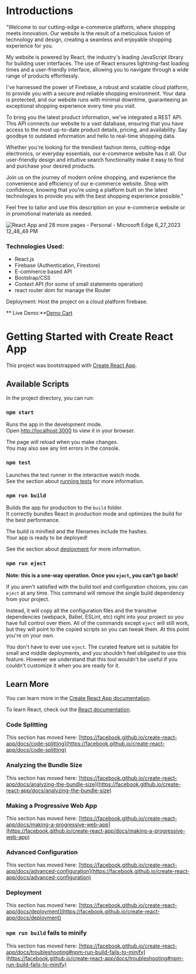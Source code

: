 # Introductions 

"Welcome to our cutting-edge e-commerce platform, where shopping meets innovation. Our website is the result of a meticulous fusion of technology and design, creating a seamless and enjoyable shopping experience for you.

My website is powered by React, the industry's leading JavaScript library for building user interfaces. The use of React ensures lightning-fast loading times and a user-friendly interface, allowing you to navigate through a wide range of products effortlessly.

I've harnessed the power of Firebase, a robust and scalable cloud platform, to provide you with a secure and reliable shopping environment. Your data is protected, and our website runs with minimal downtime, guaranteeing an exceptional shopping experience every time you visit.

To bring you the latest product information, we've integrated a REST API. This API connects our website to a vast database, ensuring that you have access to the most up-to-date product details, pricing, and availability. Say goodbye to outdated information and hello to real-time shopping data.

Whether you're looking for the trendiest fashion items, cutting-edge electronics, or everyday essentials, our e-commerce website has it all. Our user-friendly design and intuitive search functionality make it easy to find and purchase your desired products.

Join us on the journey of modern online shopping, and experience the convenience and efficiency of our e-commerce website. Shop with confidence, knowing that you're using a platform built on the latest technologies to provide you with the best shopping experience possible."

Feel free to tailor and use this description on your e-commerce website or in promotional materials as needed.

![React App and 28 more pages - Personal - Microsoft​ Edge 6_27_2023 12_48_49 PM](https://github.com/Muhammed-shamal/demo-cart/assets/108850156/b17a467a-8acd-4f0e-9ace-6853d9fb9617)


### Technologies Used:

* React.js
* Firebase (Authentication, Firestore)
* E-commerce based API
* Bootstrap/CSS
* Context API (for some of small statements operation)
* react router dom for manage the Router

Deployment: Host the project on a cloud platform  firebase.



 ** Live Demo:**[Demo Cart](https://e-commerce-demo-cart.firebaseapp.com/)

# Getting Started with Create React App

This project was bootstrapped with [Create React App](https://github.com/facebook/create-react-app).

## Available Scripts

In the project directory, you can run:

### `npm start`

Runs the app in the development mode.\
Open [http://localhost:3000](http://localhost:3000) to view it in your browser.

The page will reload when you make changes.\
You may also see any lint errors in the console.

### `npm test`

Launches the test runner in the interactive watch mode.\
See the section about [running tests](https://facebook.github.io/create-react-app/docs/running-tests) for more information.

### `npm run build`

Builds the app for production to the `build` folder.\
It correctly bundles React in production mode and optimizes the build for the best performance.

The build is minified and the filenames include the hashes.\
Your app is ready to be deployed!

See the section about [deployment](https://facebook.github.io/create-react-app/docs/deployment) for more information.

### `npm run eject`

**Note: this is a one-way operation. Once you `eject`, you can't go back!**

If you aren't satisfied with the build tool and configuration choices, you can `eject` at any time. This command will remove the single build dependency from your project.

Instead, it will copy all the configuration files and the transitive dependencies (webpack, Babel, ESLint, etc) right into your project so you have full control over them. All of the commands except `eject` will still work, but they will point to the copied scripts so you can tweak them. At this point you're on your own.

You don't have to ever use `eject`. The curated feature set is suitable for small and middle deployments, and you shouldn't feel obligated to use this feature. However we understand that this tool wouldn't be useful if you couldn't customize it when you are ready for it.

## Learn More

You can learn more in the [Create React App documentation](https://facebook.github.io/create-react-app/docs/getting-started).

To learn React, check out the [React documentation](https://reactjs.org/).

### Code Splitting

This section has moved here: [https://facebook.github.io/create-react-app/docs/code-splitting](https://facebook.github.io/create-react-app/docs/code-splitting)

### Analyzing the Bundle Size

This section has moved here: [https://facebook.github.io/create-react-app/docs/analyzing-the-bundle-size](https://facebook.github.io/create-react-app/docs/analyzing-the-bundle-size)

### Making a Progressive Web App

This section has moved here: [https://facebook.github.io/create-react-app/docs/making-a-progressive-web-app](https://facebook.github.io/create-react-app/docs/making-a-progressive-web-app)

### Advanced Configuration

This section has moved here: [https://facebook.github.io/create-react-app/docs/advanced-configuration](https://facebook.github.io/create-react-app/docs/advanced-configuration)

### Deployment

This section has moved here: [https://facebook.github.io/create-react-app/docs/deployment](https://facebook.github.io/create-react-app/docs/deployment)

### `npm run build` fails to minify

This section has moved here: [https://facebook.github.io/create-react-app/docs/troubleshooting#npm-run-build-fails-to-minify](https://facebook.github.io/create-react-app/docs/troubleshooting#npm-run-build-fails-to-minify)
